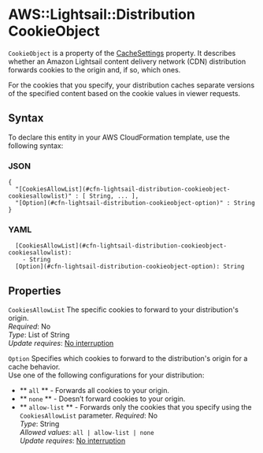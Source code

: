 # AWS::Lightsail::Distribution CookieObject<a name="aws-properties-lightsail-distribution-cookieobject"></a>

`CookieObject` is a property of the [CacheSettings](https://docs.aws.amazon.com/AWSCloudFormation/latest/UserGuide/aws-properties-lightsail-distribution-cachesettings.html) property\. It describes whether an Amazon Lightsail content delivery network \(CDN\) distribution forwards cookies to the origin and, if so, which ones\.

For the cookies that you specify, your distribution caches separate versions of the specified content based on the cookie values in viewer requests\.

## Syntax<a name="aws-properties-lightsail-distribution-cookieobject-syntax"></a>

To declare this entity in your AWS CloudFormation template, use the following syntax:

### JSON<a name="aws-properties-lightsail-distribution-cookieobject-syntax.json"></a>

```
{
  "[CookiesAllowList](#cfn-lightsail-distribution-cookieobject-cookiesallowlist)" : [ String, ... ],
  "[Option](#cfn-lightsail-distribution-cookieobject-option)" : String
}
```

### YAML<a name="aws-properties-lightsail-distribution-cookieobject-syntax.yaml"></a>

```
  [CookiesAllowList](#cfn-lightsail-distribution-cookieobject-cookiesallowlist): 
    - String
  [Option](#cfn-lightsail-distribution-cookieobject-option): String
```

## Properties<a name="aws-properties-lightsail-distribution-cookieobject-properties"></a>

`CookiesAllowList`  <a name="cfn-lightsail-distribution-cookieobject-cookiesallowlist"></a>
The specific cookies to forward to your distribution's origin\.  
*Required*: No  
*Type*: List of String  
*Update requires*: [No interruption](https://docs.aws.amazon.com/AWSCloudFormation/latest/UserGuide/using-cfn-updating-stacks-update-behaviors.html#update-no-interrupt)

`Option`  <a name="cfn-lightsail-distribution-cookieobject-option"></a>
Specifies which cookies to forward to the distribution's origin for a cache behavior\.  
Use one of the following configurations for your distribution:  
+  ** `all` ** \- Forwards all cookies to your origin\.
+  ** `none` ** \- Doesn’t forward cookies to your origin\.
+  ** `allow-list` ** \- Forwards only the cookies that you specify using the `CookiesAllowList` parameter\.
*Required*: No  
*Type*: String  
*Allowed values*: `all | allow-list | none`  
*Update requires*: [No interruption](https://docs.aws.amazon.com/AWSCloudFormation/latest/UserGuide/using-cfn-updating-stacks-update-behaviors.html#update-no-interrupt)